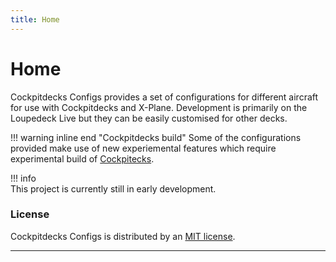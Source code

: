 ```yaml
---
title: Home
---
```


# Home

Cockpitdecks Configs provides a set of configurations for different aircraft for use with Cockpitdecks and X-Plane. Development is primarily on the Loupedeck Live but they can be easily customised for other decks.

!!! warning inline end "Cockpitdecks build"
    Some of the configurations provided make use of new experiemental features which require experimental build of [Cockpitecks](https://github.com/dlicudi/cockpitdecks).

!!! info    
    This project is currently still in early development.



### License

Cockpitdecks Configs is distributed by an [MIT license](https://github.com/dlicudi/cockpitdecks-configs?tab=MIT-1-ov-file).


----


[Cockpitdecks Configs repo]: https://github.com/dlicudi/cockpitdecks-configs
[GitHub Pages]: https://pages.github.com/